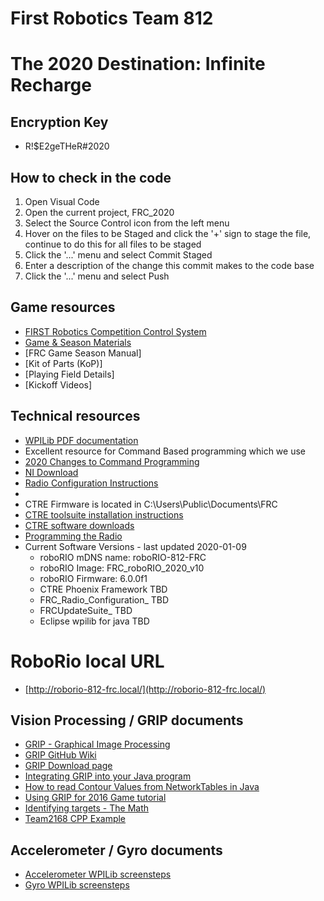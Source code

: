 # First Robotics Team 812

# The 2020 Destination: Infinite Recharge

## Encryption Key
* R!$E2geTHeR#2020

## How to check in the code

1. Open Visual Code
2. Open the current project, FRC_2020
3. Select the Source Control icon from the left menu
4. Hover on the files to be Staged and click the '+' sign to stage the file, continue to do this for all files to be staged
5. Click the '...' menu and select Commit Staged
6. Enter a description of the change this commit makes to the code base
7. Click the '...' menu and select Push

## Game resources
  * [FIRST Robotics Competition Control System](https://docs.wpilib.org/en/latest/#)
  * [Game & Season Materials](https://www.firstinspires.org/resource-library/frc/competition-manual-qa-system)
  * [FRC Game Season Manual]
  * [Kit of Parts (KoP)]
  * [Playing Field Details]
  * [Kickoff Videos]

## Technical resources
* [WPILib PDF documentation](https://readthedocs.org/projects/robotpy-wpilib/downloads/pdf/latest/)
 * Excellent resource for Command Based programming which we use
 * [2020 Changes to Command Programming](https://docs.wpilib.org/en/latest/docs/software/commandbased/command-based-changes.html)
* [NI Download](https://www.ni.com/en-us/support/downloads/drivers/download.labview-software-for-frc.html#330601)
* [Radio Configuration Instructions](https://docs.wpilib.org/en/latest/docs/getting-started/getting-started-frc-control-system/radio-programming.html)
* 
* CTRE Firmware is located in C:\Users\Public\Documents\FRC
* [CTRE toolsuite installation instructions](https://phoenix-documentation.readthedocs.io/en/latest/ch05_PrepWorkstation.html#workstation-installation)
* [CTRE software downloads](http://www.ctr-electronics.com/hro.html#product_tabs_technical_resources)
* [Programming the Radio](https://docs.wpilib.org/en/latest/docs/getting-started/getting-started-frc-control-system/radio-programming.html)
* Current Software Versions - last updated 2020-01-09
  * roboRIO mDNS name: roboRIO-812-FRC
  * roboRIO Image: FRC_roboRIO_2020_v10
  * roboRIO Firmware: 6.0.0f1
  * CTRE Phoenix Framework TBD
  * FRC_Radio_Configuration_ TBD
  * FRCUpdateSuite_ TBD
  * Eclipse wpilib for java TBD

# RoboRio local URL
* [http://roborio-812-frc.local/](http://roborio-812-frc.local/)

## Vision Processing / GRIP documents
* [GRIP - Graphical Image Processing](https://wpilib.screenstepslive.com/s/4485/m/50711?data-resolve-url=true&data-manual-id=50711)
* [GRIP GitHub Wiki](https://github.com/WPIRoboticsProjects/GRIP/wiki)
* [GRIP Download page](https://github.com/WPIRoboticsProjects/GRIP/releases)
* [Integrating GRIP into your Java program](https://github.com/WPIRoboticsProjects/GRIP/wiki/Tutorial:-Run-GRIP-from-a-CPP-or-Java-FRC-program)
* [How to read Contour Values from NetworkTables in Java](https://wpilib.screenstepslive.com/s/4485/m/50711/l/479908-reading-array-values-published-by-networktables)
* [Using GRIP for 2016 Game tutorial](https://wpilib.screenstepslive.com/s/4485/m/50711/l/481750-using-grip-for-the-2016-game)
* [Identifying targets - The Math](https://wpilib.screenstepslive.com/s/4485/m/24194/l/288985-identifying-and-processing-the-targets)
* [Team2168 CPP Example](https://github.com/Team2168/2168_Vision_Example)

## Accelerometer / Gyro documents
* [Accelerometer WPILib screensteps](http://wpilib.screenstepslive.com/s/4485/m/13809/l/241870-accelerometers-measuring-acceleration-and-tilt)
* [Gyro WPILib screensteps](https://wpilib.screenstepslive.com/s/4485/m/13810/l/241871-gyros-measuring-rotation-and-controlling-robot-driving-direction)
